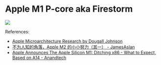 # Apple M1 P-core aka Firestorm

![](./firestorm.svg)

References:

- [Apple Microarchitecture Research by Dougall Johnson](https://dougallj.github.io/applecpu/firestorm.html)
- [不为人知的角落，Apple M2 的小小努力（其一） - JamesAslan](https://zhuanlan.zhihu.com/p/662561990)
- [Apple Announces The Apple Silicon M1: Ditching x86 - What to Expect, Based on A14 - Anandtech](https://www.anandtech.com/show/16226/apple-silicon-m1-a14-deep-dive)
